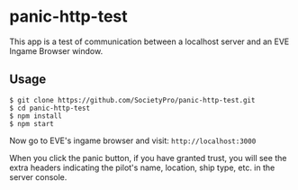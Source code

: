 panic-http-test
===============

This app is a test of communication between a localhost server and an EVE Ingame Browser window.

Usage
-----

    $ git clone https://github.com/SocietyPro/panic-http-test.git
    $ cd panic-http-test
    $ npm install
    $ npm start

Now go to EVE's ingame browser and visit: `http://localhost:3000`

When you click the panic button, if you have granted trust, you will see the
extra headers indicating the pilot's name, location, ship type, etc. in the
server console.